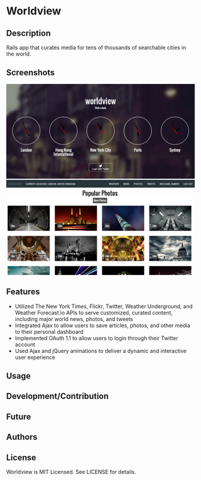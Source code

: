 # Worldview

## Description

Rails app that curates media for tens of thousands of searchable cities in the world. 

## Screenshots

![Alt text](/public/screenshot-main.png "Main Page")
![Alt text](/public/screenshot-photos-section.png "Popular Photos")

## Features

+ Utilized The New York Times, Flickr, Twitter, Weather Underground, and Weather Forecast.io APIs to serve customized, curated content, including major world news, photos, and tweets
+ Integrated Ajax to allow users to save articles, photos, and other media to their personal dashboard
+ Implemented OAuth 1.1 to allow users to login through their Twitter account 
+ Used Ajax and jQuery animations to deliver a dynamic and interactive user experience

## Usage


## Development/Contribution


## Future


## Authors


## License

Worldview is MIT Licensed. See LICENSE for details.
